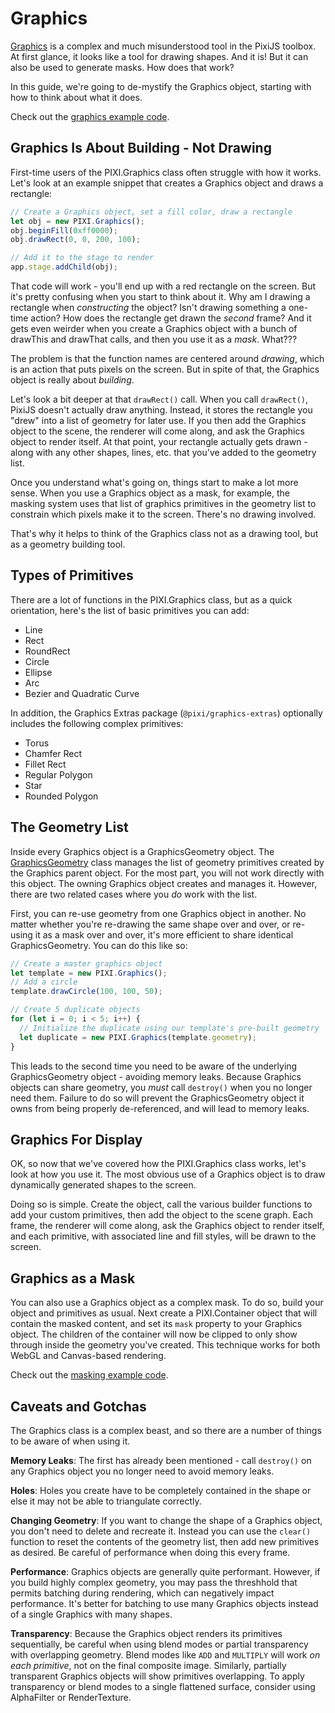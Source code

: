 # Graphics

[Graphics](/api/classes/pixi_graphics.Graphics) is a complex and much misunderstood tool in the PixiJS toolbox.  At first glance, it looks like a tool for drawing shapes.  And it is!  But it can also be used to generate masks.  How does that work?

In this guide, we're going to de-mystify the Graphics object, starting with how to think about what it does.

Check out the [graphics example code](/examples/graphics/simple).

## Graphics Is About Building - Not Drawing

First-time users of the PIXI.Graphics class often struggle with how it works.  Let's look at an example snippet that creates a Graphics object and draws a rectangle:

```javascript
// Create a Graphics object, set a fill color, draw a rectangle
let obj = new PIXI.Graphics();
obj.beginFill(0xff0000);
obj.drawRect(0, 0, 200, 100);

// Add it to the stage to render
app.stage.addChild(obj);
```

That code will work - you'll end up with a red rectangle on the screen.  But it's pretty confusing when you start to think about it.  Why am I drawing a rectangle when *constructing* the object?  Isn't drawing something a one-time action?  How does the rectangle get drawn the *second* frame?  And it gets even weirder when you create a Graphics object with a bunch of drawThis and drawThat calls, and then you use it as a *mask*.  What???

The problem is that the function names are centered around *drawing*, which is an action that puts pixels on the screen.  But in spite of that, the Graphics object is really about *building*.

Let's look a bit deeper at that `drawRect()` call.  When you call `drawRect()`, PixiJS doesn't actually draw anything.  Instead, it stores the rectangle you "drew" into a list of geometry for later use.  If you then add the Graphics object to the scene, the renderer will come along, and ask the Graphics object to render itself.  At that point, your rectangle actually gets drawn - along with any other shapes, lines, etc. that you've added to the geometry list.

Once you understand what's going on, things start to make a lot more sense.  When you use a Graphics object as a mask, for example, the masking system uses that list of graphics primitives in the geometry list to constrain which pixels make it to the screen.  There's no drawing involved.

That's why it helps to think of the Graphics class not as a drawing tool, but as a geometry building tool.

## Types of Primitives

There are a lot of functions in the PIXI.Graphics class, but as a quick orientation, here's the list of basic primitives you can add:

* Line
* Rect
* RoundRect
* Circle
* Ellipse
* Arc
* Bezier and Quadratic Curve

In addition, the Graphics Extras package (`@pixi/graphics-extras`) optionally includes the following complex primitives:

* Torus
* Chamfer Rect
* Fillet Rect
* Regular Polygon
* Star
* Rounded Polygon

## The Geometry List

Inside every Graphics object is a GraphicsGeometry object.  The [GraphicsGeometry](/api/classes/pixi_graphics.GraphicsGeometry) class manages the list of geometry primitives created by the Graphics parent object.  For the most part, you will not work directly with this object.  The owning Graphics object creates and manages it.  However, there are two related cases where you *do* work with the list.

First, you can re-use geometry from one Graphics object in another.  No matter whether you're re-drawing the same shape over and over, or re-using it as a mask over and over, it's more efficient to share identical GraphicsGeometry.  You can do this like so:

```javascript
// Create a master graphics object
let template = new PIXI.Graphics();
// Add a circle
template.drawCircle(100, 100, 50);

// Create 5 duplicate objects
for (let i = 0; i < 5; i++) {
  // Initialize the duplicate using our template's pre-built geometry
  let duplicate = new PIXI.Graphics(template.geometry);
}
```

This leads to the second time you need to be aware of the underlying GraphicsGeometry object - avoiding memory leaks.  Because Graphics objects can share geometry, you *must* call `destroy()` when you no longer need them.  Failure to do so will prevent the GraphicsGeometry object it owns from being properly de-referenced, and will lead to memory leaks.

## Graphics For Display

OK, so now that we've covered how the PIXI.Graphics class works, let's look at how you use it.  The most obvious use of a Graphics object is to draw dynamically generated shapes to the screen.

Doing so is simple.  Create the object, call the various builder functions to add your custom primitives, then add the object to the scene graph.  Each frame, the renderer will come along, ask the Graphics object to render itself, and each primitive, with associated line and fill styles, will be drawn to the screen.


## Graphics as a Mask

You can also use a Graphics object as a complex mask.  To do so, build your object and primitives as usual.  Next create a PIXI.Container object that will contain the masked content, and set its `mask` property to your Graphics object.  The children of the container will now be clipped to only show through inside the geometry you've created.  This technique works for both WebGL and Canvas-based rendering.

Check out the [masking example code](/examples/graphics/simple).

## Caveats and Gotchas

The Graphics class is a complex beast, and so there are a number of things to be aware of when using it.

**Memory Leaks**: The first has already been mentioned - call `destroy()` on any Graphics object you no longer need to avoid memory leaks.

**Holes**: Holes you create have to be completely contained in the shape or else it may not be able to triangulate correctly. <!--TODO: primitive shapes not working on canvas?-->

**Changing Geometry**: If you want to change the shape of a Graphics object, you don't need to delete and recreate it.  Instead you can use the `clear()` function to reset the contents of the geometry list, then add new primitives as desired.  Be careful of performance when doing this every frame.

**Performance**: Graphics objects are generally quite performant.  However, if you build highly complex geometry, you may pass the threshhold that permits batching during rendering, which can negatively impact performance. It's better for batching to use many Graphics objects instead of a single Graphics with many shapes. 

**Transparency**: Because the Graphics object renders its primitives sequentially, be careful when using blend modes or partial transparency with overlapping geometry.  Blend modes like `ADD` and `MULTIPLY` will work *on each primitive*, not on the final composite image.  Similarly, partially transparent Graphics objects will show primitives overlapping. To apply transparency or blend modes to a single flattened surface, consider using AlphaFilter or RenderTexture.

<!--## Baking Into Texture

TODO: Advantages vs disadvantages of pre-rendering to a texture, using render texture: https://jsfiddle.net/bigtimebuddy/6tzyv91j/-->
